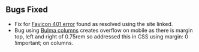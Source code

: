 ## Bugs Fixed 

- Fix for [Favicon 401 error](https://medium.com/@aurelien.delogu/401-error-on-a-webmanifest-file-cb9e3678b9f3) found as resolved using the site linked.
- Bug using [Bulma columns](https://github.com/jgthms/bulma/issues/449) creates overflow on mobile as there is margin top, left and right of 0.75rem so addressed this in CSS using margin: 0 !important; on columns.

